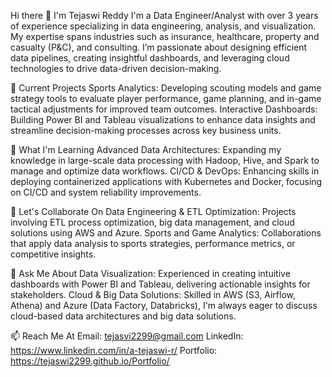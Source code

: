 Hi there 👋 I'm Tejaswi Reddy
I'm a Data Engineer/Analyst with over 3 years of experience specializing in data engineering, analysis, and visualization. My expertise spans industries such as insurance, healthcare, property and casualty (P&C), and consulting. I’m passionate about designing efficient data pipelines, creating insightful dashboards, and leveraging cloud technologies to drive data-driven decision-making.

🔭 Current Projects
Sports Analytics: Developing scouting models and game strategy tools to evaluate player performance, game planning, and in-game tactical adjustments for improved team outcomes.
Interactive Dashboards: Building Power BI and Tableau visualizations to enhance data insights and streamline decision-making processes across key business units.


🌱 What I'm Learning
Advanced Data Architectures: Expanding my knowledge in large-scale data processing with Hadoop, Hive, and Spark to manage and optimize data workflows.
CI/CD & DevOps: Enhancing skills in deploying containerized applications with Kubernetes and Docker, focusing on CI/CD and system reliability improvements.


👯 Let's Collaborate On
Data Engineering & ETL Optimization: Projects involving ETL process optimization, big data management, and cloud solutions using AWS and Azure.
Sports and Game Analytics: Collaborations that apply data analysis to sports strategies, performance metrics, or competitive insights.


💬 Ask Me About
Data Visualization: Experienced in creating intuitive dashboards with Power BI and Tableau, delivering actionable insights for stakeholders.
Cloud & Big Data Solutions: Skilled in AWS (S3, Airflow, Athena) and Azure (Data Factory, Databricks), I'm always eager to discuss cloud-based data architectures and big data solutions.



📫 Reach Me At
Email: tejasvi2299@gmail.com
LinkedIn: https://www.linkedin.com/in/a-tejaswi-r/
Portfolio: https://tejaswi2299.github.io/Portfolio/

